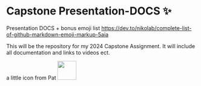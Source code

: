 # Capstone Presentation-DOCS ✨
Presentation DOCS + 
bonus emoji list https://dev.to/nikolab/complete-list-of-github-markdown-emoji-markup-5aia


This will be the repository for my 2024 Capstone Assignment. It will include all documentation and links to videos ect.







 a little icon from Pat
<img src="https://raw.githubusercontent.com/FortAwesome/Font-Awesome/6.x/svgs/solid/crown.svg" width="50" height="50">
